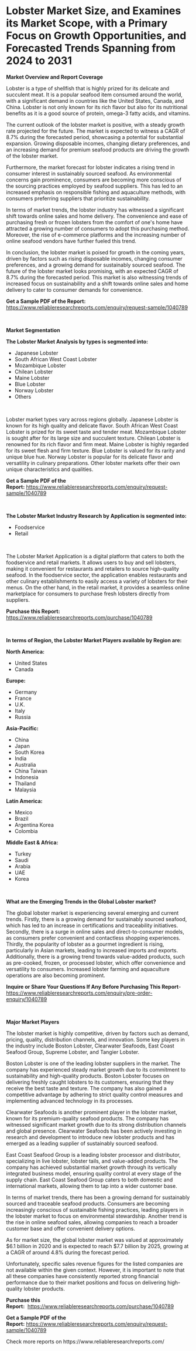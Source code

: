 <p><h1>Lobster Market Size, and Examines its Market Scope, with a Primary Focus on Growth Opportunities, and Forecasted Trends Spanning from 2024 to 2031</h1></p><p><strong>Market Overview and Report Coverage</strong></p>
<p><p>Lobster is a type of shellfish that is highly prized for its delicate and succulent meat. It is a popular seafood item consumed around the world, with a significant demand in countries like the United States, Canada, and China. Lobster is not only known for its rich flavor but also for its nutritional benefits as it is a good source of protein, omega-3 fatty acids, and vitamins.</p><p>The current outlook of the lobster market is positive, with a steady growth rate projected for the future. The market is expected to witness a CAGR of 8.7% during the forecasted period, showcasing a potential for substantial expansion. Growing disposable incomes, changing dietary preferences, and an increasing demand for premium seafood products are driving the growth of the lobster market.</p><p>Furthermore, the market forecast for lobster indicates a rising trend in consumer interest in sustainably sourced seafood. As environmental concerns gain prominence, consumers are becoming more conscious of the sourcing practices employed by seafood suppliers. This has led to an increased emphasis on responsible fishing and aquaculture methods, with consumers preferring suppliers that prioritize sustainability.</p><p>In terms of market trends, the lobster industry has witnessed a significant shift towards online sales and home delivery. The convenience and ease of purchasing fresh or frozen lobsters from the comfort of one's home have attracted a growing number of consumers to adopt this purchasing method. Moreover, the rise of e-commerce platforms and the increasing number of online seafood vendors have further fueled this trend.</p><p>In conclusion, the lobster market is poised for growth in the coming years, driven by factors such as rising disposable incomes, changing consumer preferences, and a growing demand for sustainably sourced seafood. The future of the lobster market looks promising, with an expected CAGR of 8.7% during the forecasted period. This market is also witnessing trends of increased focus on sustainability and a shift towards online sales and home delivery to cater to consumer demands for convenience.</p></p>
<p><strong>Get a Sample PDF of the Report:</strong> <a href="https://www.reliableresearchreports.com/enquiry/request-sample/1040789">https://www.reliableresearchreports.com/enquiry/request-sample/1040789</a></p>
<p>&nbsp;</p>
<p><strong>Market Segmentation</strong></p>
<p><strong>The Lobster Market Analysis by types is segmented into:</strong></p>
<p><ul><li>Japanese Lobster</li><li>South African West Coast Lobster</li><li>Mozambique Lobster</li><li>Chilean Lobster</li><li>Maine Lobster</li><li>Blue Lobster</li><li>Norway Lobster</li><li>Others</li></ul></p>
<p>&nbsp;</p>
<p><p>Lobster market types vary across regions globally. Japanese Lobster is known for its high quality and delicate flavor. South African West Coast Lobster is prized for its sweet taste and tender meat. Mozambique Lobster is sought after for its large size and succulent texture. Chilean Lobster is renowned for its rich flavor and firm meat. Maine Lobster is highly regarded for its sweet flesh and firm texture. Blue Lobster is valued for its rarity and unique blue hue. Norway Lobster is popular for its delicate flavor and versatility in culinary preparations. Other lobster markets offer their own unique characteristics and qualities.</p></p>
<p><strong>Get a Sample PDF of the Report:</strong>&nbsp;<a href="https://www.reliableresearchreports.com/enquiry/request-sample/1040789">https://www.reliableresearchreports.com/enquiry/request-sample/1040789</a></p>
<p>&nbsp;</p>
<p><strong>The Lobster Market Industry Research by Application is segmented into:</strong></p>
<p><ul><li>Foodservice</li><li>Retail</li></ul></p>
<p>&nbsp;</p>
<p><p>The Lobster Market Application is a digital platform that caters to both the foodservice and retail markets. It allows users to buy and sell lobsters, making it convenient for restaurants and retailers to source high-quality seafood. In the foodservice sector, the application enables restaurants and other culinary establishments to easily access a variety of lobsters for their menus. On the other hand, in the retail market, it provides a seamless online marketplace for consumers to purchase fresh lobsters directly from suppliers.</p></p>
<p><strong>Purchase this Report:</strong>&nbsp; <a href="https://www.reliableresearchreports.com/purchase/1040789">https://www.reliableresearchreports.com/purchase/1040789</a></p>
<p>&nbsp;</p>
<p><strong>In terms of Region, the Lobster Market Players available by Region are:</strong></p>
<p>
    <p> <strong> North America: </strong>
        <ul>
            <li>United States</li>
            <li>Canada</li>
        </ul>
        </p> 
    <p> <strong> Europe: </strong>
        <ul>
            <li>Germany</li>
            <li>France</li>
            <li>U.K.</li>
            <li>Italy</li>
            <li>Russia</li>
        </ul>
        </p> 
    <p> <strong> Asia-Pacific: </strong>
        <ul>
            <li>China</li>
            <li>Japan</li>
            <li>South Korea</li>
            <li>India</li>
            <li>Australia</li>
            <li>China Taiwan</li>
            <li>Indonesia</li>
            <li>Thailand</li>
            <li>Malaysia</li>
        </ul>
        </p> 
    <p> <strong> Latin America: </strong>
        <ul>
            <li>Mexico</li>
            <li>Brazil</li>
            <li>Argentina Korea</li>
            <li>Colombia</li>
        </ul>
        </p> 
    <p> <strong> Middle East & Africa: </strong>
        <ul>
            <li>Turkey</li>
            <li>Saudi</li>
            <li>Arabia</li>
            <li>UAE</li>
            <li>Korea</li>
        </ul>
    </p>
    </p>
<p>&nbsp;</p>
<p><strong>What are the Emerging Trends in the Global Lobster market?</strong></p>
<p><p>The global lobster market is experiencing several emerging and current trends. Firstly, there is a growing demand for sustainably sourced seafood, which has led to an increase in certifications and traceability initiatives. Secondly, there is a surge in online sales and direct-to-consumer models, as consumers prefer convenient and contactless shopping experiences. Thirdly, the popularity of lobster as a gourmet ingredient is rising, particularly in Asian markets, leading to increased imports and exports. Additionally, there is a growing trend towards value-added products, such as pre-cooked, frozen, or processed lobster, which offer convenience and versatility to consumers. Increased lobster farming and aquaculture operations are also becoming prominent.</p></p>
<p><strong>Inquire or Share Your Questions If Any Before Purchasing This Report</strong>- <a href="https://www.reliableresearchreports.com/enquiry/pre-order-enquiry/1040789">https://www.reliableresearchreports.com/enquiry/pre-order-enquiry/1040789</a></p>
<p>&nbsp;</p>
<p><strong>Major Market Players</strong></p>
<p><p>The lobster market is highly competitive, driven by factors such as demand, pricing, quality, distribution channels, and innovation. Some key players in the industry include Boston Lobster, Clearwater Seafoods, East Coast Seafood Group, Supreme Lobster, and Tangier Lobster. </p><p>Boston Lobster is one of the leading lobster suppliers in the market. The company has experienced steady market growth due to its commitment to sustainability and high-quality products. Boston Lobster focuses on delivering freshly caught lobsters to its customers, ensuring that they receive the best taste and texture. The company has also gained a competitive advantage by adhering to strict quality control measures and implementing advanced technology in its processes. </p><p>Clearwater Seafoods is another prominent player in the lobster market, known for its premium-quality seafood products. The company has witnessed significant market growth due to its strong distribution channels and global presence. Clearwater Seafoods has been actively investing in research and development to introduce new lobster products and has emerged as a leading supplier of sustainably sourced seafood.</p><p>East Coast Seafood Group is a leading lobster processor and distributor, specializing in live lobster, lobster tails, and value-added products. The company has achieved substantial market growth through its vertically integrated business model, ensuring quality control at every stage of the supply chain. East Coast Seafood Group caters to both domestic and international markets, allowing them to tap into a wider customer base.</p><p>In terms of market trends, there has been a growing demand for sustainably sourced and traceable seafood products. Consumers are becoming increasingly conscious of sustainable fishing practices, leading players in the lobster market to focus on environmental stewardship. Another trend is the rise in online seafood sales, allowing companies to reach a broader customer base and offer convenient delivery options.</p><p>As for market size, the global lobster market was valued at approximately $6.1 billion in 2020 and is expected to reach $7.7 billion by 2025, growing at a CAGR of around 4.8% during the forecast period.</p><p>Unfortunately, specific sales revenue figures for the listed companies are not available within the given context. However, it is important to note that all these companies have consistently reported strong financial performance due to their market positions and focus on delivering high-quality lobster products.</p></p>
<p><strong>Purchase this Report:</strong>&nbsp;&nbsp;<a href="https://www.reliableresearchreports.com/purchase/1040789">https://www.reliableresearchreports.com/purchase/1040789</a></p>
<p></p>
<p><strong>Get a Sample PDF of the Report:</strong>&nbsp;<a href="https://www.reliableresearchreports.com/enquiry/request-sample/1040789">https://www.reliableresearchreports.com/enquiry/request-sample/1040789</a></p>
<p>Check more reports on https://www.reliableresearchreports.com/</p>